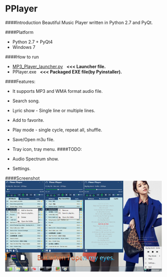 # PPlayer
####Introduction
Beautiful Music Player written in Python 2.7 and PyQt.

####Platform
* Python 2.7 + PyQt4
* Windows 7

####How to run
* <a href="https://github.com/wn0112/PPlayer/blob/master/MP3_Player_launcher.py">MP3_Player_launcher.py</a> &nbsp;  <b><<< Launcher file.</b>
* PPlayer.exe  &nbsp;&nbsp;<b><<<  Packaged EXE file(by Pyinstaller).</b>

####Features:

* It supports MP3 and WMA format audio file.

* Search song.

* Lyric show - Single line or multiple lines.

* Add to favorite.

* Play mode - single cycle, repeat all, shuffle.

* Save/Open m3u file.

* Tray icon, tray menu.
####TODO:
* Audio Spectrum show.
* Settings.

####Screenshot
![Screenshot](https://github.com/wn0112/PPlayer/blob/master/screenshot.png)
